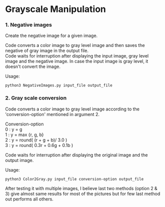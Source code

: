 # Grayscale Manipulation

### 1. Negative images
Create the negative image for a given image.

Code converts a color image to gray level image and then saves the negative of gray image in the output file.  
Code waits for interruption after displaying the input image, gray level image and the negative image.
In case the input image is gray level, it doesn't convert the image.

Usage:

```python3
python3 NegativeImages.py input_file output_file
```

### 2. Gray scale conversion

Code converts a color image to gray level image according to the 'conversion-option' mentioned in argument 2.

Conversion-option    
0  : y = g  
1  : y = max {r, g, b}  
2  : y = round( (r + g + b)/ 3.0 )  
3  : y = round( 0.3r + 0.6g + 0.1b )  

Code waits for interruption after displaying the original image and the output image.

Usage:   

```python3
python3 Color2Gray.py input_file conversion-option output_file
```

After testing it with multiple images, I believe last two methods (option 2 & 3) give almost same results for most of the pictures but for few last method out performs all others.
